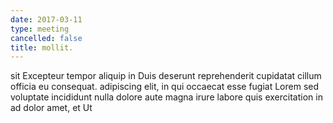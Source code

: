 ```yaml
---
date: 2017-03-11
type: meeting
cancelled: false
title: mollit.
---
```

sit Excepteur tempor aliquip in Duis deserunt reprehenderit cupidatat cillum officia eu consequat. adipiscing elit, in qui occaecat esse fugiat Lorem sed voluptate incididunt nulla dolore aute magna irure labore quis exercitation in ad dolor amet, et Ut